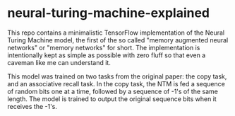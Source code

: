 # neural-turing-machine-explained
This repo contains a minimalistic TensorFlow implementation of the Neural Turing Machine model, 
the first of the so called "memory augmented neural networks" or "memory networks" for short.
The implementation is intentionally kept as simple as possible with zero fluff so that even a caveman
like me can understand it.

This model was trained on two tasks from the original paper: the copy task, and an associative recall task. In the copy task,
the NTM is fed a sequence of random bits one at a time, followed by a sequence of -1's of the same length. 
The model is trained to output the original sequence bits when it receives the -1's. 